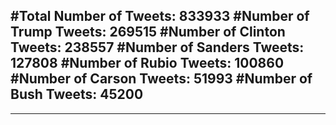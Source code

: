 #Total Number of Tweets: 833933 
#Number of Trump Tweets: 269515
#Number of Clinton Tweets: 238557
#Number of Sanders Tweets: 127808
#Number of Rubio Tweets: 100860
#Number of Carson Tweets: 51993
#Number of Bush Tweets: 45200
---
---
